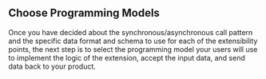 ## Choose Programming Models

Once you have decided about the synchronous/asynchronous call pattern and the specific data format and schema to use for each of the extensibility points, the next step is to select the programming model your users will use to implement the logic of the extension, accept the input data, and send data back to your product. 